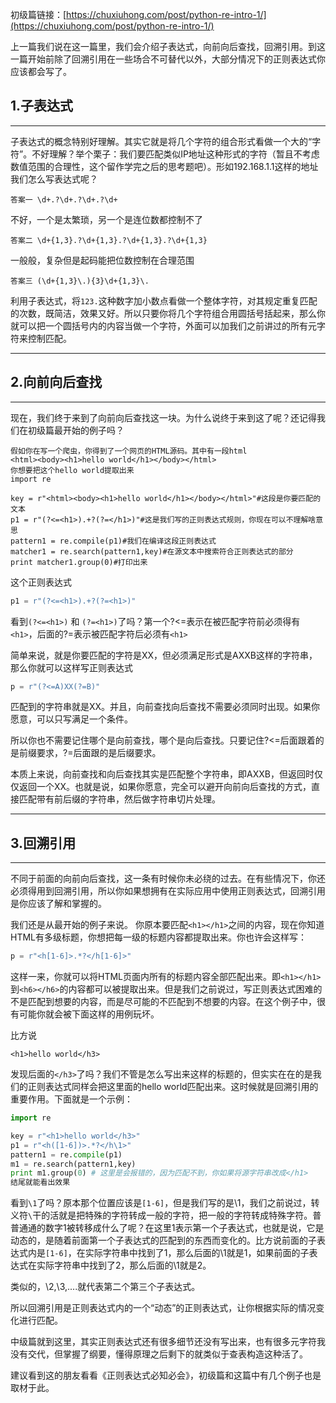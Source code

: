 


初级篇链接：[https://chuxiuhong.com/post/python-re-intro-1/](https://chuxiuhong.com/post/python-re-intro-1/)

上一篇我们说在这一篇里，我们会介绍子表达式，向前向后查找，回溯引用。到这一篇开始前除了回溯引用在一些场合不可替代以外，大部分情况下的正则表达式你应该都会写了。

## 1.子表达式

---------

子表达式的概念特别好理解。其实它就是将几个字符的组合形式看做一个大的“字符”。不好理解？举个栗子：我们要匹配类似IP地址这种形式的字符（暂且不考虑数值范围的合理性，这个留作学完之后的思考题吧）。形如192.168.1.1这样的地址我们怎么写表达式呢？
    
    答案一 \d+.?\d+.?\d+.?\d+
不好，一个是太繁琐，另一个是连位数都控制不了

    答案二 \d+{1,3}.?\d+{1,3}.?\d+{1,3}.?\d+{1,3}

一般般，复杂但是起码能把位数控制在合理范围

    答案三 (\d+{1,3}\.){3}\d+{1,3}\.

利用子表达式，将`123.`这种数字加小数点看做一个整体字符，对其规定重复匹配的次数，既简洁，效果又好。所以只要你将几个字符组合用圆括号括起来，那么你就可以把一个圆括号内的内容当做一个字符，外面可以加我们之前讲过的所有元字符来控制匹配。

----------

## 2.向前向后查找

----------


现在，我们终于来到了向前向后查找这一块。为什么说终于来到这了呢？还记得我们在初级篇最开始的例子吗？
```
假如你在写一个爬虫，你得到了一个网页的HTML源码。其中有一段html
<html><body><h1>hello world</h1></body></html>
你想要把这个hello world提取出来
import re

key = r"<html><body><h1>hello world</h1></body></html>"#这段是你要匹配的文本
p1 = r"(?<=<h1>).+?(?=</h1>)"#这是我们写的正则表达式规则，你现在可以不理解啥意思
pattern1 = re.compile(p1)#我们在编译这段正则表达式
matcher1 = re.search(pattern1,key)#在源文本中搜索符合正则表达式的部分
print matcher1.group(0)#打印出来
```

这个正则表达式
```python
p1 = r"(?<=<h1>).+?(?=<h1>)"
```

看到`(?<=<h1>)` 和 `(?=<h1>)`了吗？第一个?<=表示在被匹配字符前必须得有`<h1>`，后面的?=表示被匹配字符后必须有`<h1>`

简单来说，就是你要匹配的字符是XX，但必须满足形式是AXXB这样的字符串，那么你就可以这样写正则表达式
```python
p = r"(?<=A)XX(?=B)"
```
匹配到的字符串就是XX。并且，向前查找向后查找不需要必须同时出现。如果你愿意，可以只写满足一个条件。

所以你也不需要记住哪个是向前查找，哪个是向后查找。只要记住?<=后面跟着的是前缀要求，?=后面跟的是后缀要求。

本质上来说，向前查找和向后查找其实是匹配整个字符串，即AXXB，但返回时仅仅返回一个XX。也就是说，如果你愿意，完全可以避开向前向后查找的方式，直接匹配带有前后缀的字符串，然后做字符串切片处理。

-------

## 3.回溯引用

-------

不同于前面的向前向后查找，这一条有时候你未必绕的过去。在有些情况下，你还必须得用到回溯引用，所以你如果想拥有在实际应用中使用正则表达式，回溯引用是你应该了解和掌握的。

我们还是从最开始的例子来说。
你原本要匹配`<h1></h1>`之间的内容，现在你知道HTML有多级标题，你想把每一级的标题内容都提取出来。你也许会这样写：
```python
p = r"<h[1-6]>.*?</h[1-6]>"
```

这样一来，你就可以将HTML页面内所有的标题内容全部匹配出来。即`<h1></h1>`到`<h6></h6>`的内容都可以被提取出来。但是我们之前说过，写正则表达式困难的不是匹配到想要的内容，而是尽可能的不匹配到不想要的内容。在这个例子中，很有可能你就会被下面这样的用例玩坏。

比方说
```
<h1>hello world</h3>
```
发现后面的`</h3>`了吗？我们不管是怎么写出来这样的标题的，但实实在在的是我们的正则表达式同样会把这里面的hello world匹配出来。这时候就是回溯引用的重要作用。下面就是一个示例：

```python
import re

key = r"<h1>hello world</h3>"
p1 = r"<h([1-6])>.*?</h\1>"
pattern1 = re.compile(p1)
m1 = re.search(pattern1,key)
print m1.group(0) # 这里是会报错的，因为匹配不到，你如果将源字符串改成</h1>
结尾就能看出效果
```

看到`\1`了吗？原本那个位置应该是`[1-6]`，但是我们写的是\1，我们之前说过，转义符`\`干的活就是把特殊的字符转成一般的字符，把一般的字符转成特殊字符。普普通通的数字1被转移成什么了呢？在这里1表示第一个子表达式，也就是说，它是动态的，是随着前面第一个子表达式的匹配到的东西而变化的。比方说前面的子表达式内是`[1-6]`，在实际字符串中找到了1，那么后面的\1就是1，如果前面的子表达式在实际字符串中找到了2，那么后面的\1就是2。

类似的，\2,\3,....就代表第二个第三个子表达式。

所以回溯引用是正则表达式内的一个“动态”的正则表达式，让你根据实际的情况变化进行匹配。

中级篇就到这里，其实正则表达式还有很多细节还没有写出来，也有很多元字符我没有交代，但掌握了纲要，懂得原理之后剩下的就类似于查表构造这种活了。

建议看到这的朋友看看《正则表达式必知必会》，初级篇和这篇中有几个例子也是取材于此。